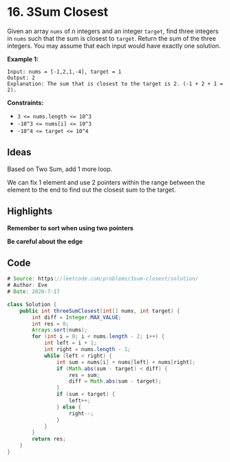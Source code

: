 # 16. 3Sum Closest

Given an array `nums` of *n* integers and an integer `target`, find three integers in `nums` such that the sum is closest to `target`. Return the sum of the three integers. You may assume that each input would have exactly one solution.

 

**Example 1:**

```
Input: nums = [-1,2,1,-4], target = 1
Output: 2
Explanation: The sum that is closest to the target is 2. (-1 + 2 + 1 = 2).
```

 

**Constraints:**

- `3 <= nums.length <= 10^3`
- `-10^3 <= nums[i] <= 10^3`
- `-10^4 <= target <= 10^4`

## Ideas

Based on Two Sum, add 1 more loop. 

We can fix 1 element and use 2 pointers within the range between the element to the end to find out the closest sum to the target.

## Highlights

**Remember to sort when using two pointers**

**Be careful about the edge**

## Code

```java
# Source: https://leetcode.com/problems/3sum-closest/solution/
# Author: Eve
# Date: 2020-7-17
    
class Solution {
    public int threeSumClosest(int[] nums, int target) {
        int diff = Integer.MAX_VALUE;
        int res = 0;
        Arrays.sort(nums);
        for (int i = 0; i < nums.length - 2; i++) {
            int left = i + 1;
            int right = nums.length - 1;
            while (left < right) {
                int sum = nums[i] + nums[left] + nums[right];
                if (Math.abs(sum - target) < diff) {
                    res = sum;
                    diff = Math.abs(sum - target);
                }
                if (sum < target) {
                    left++;
                } else {
                    right--;
                }
            }
        }
        return res;
    }
}
```

